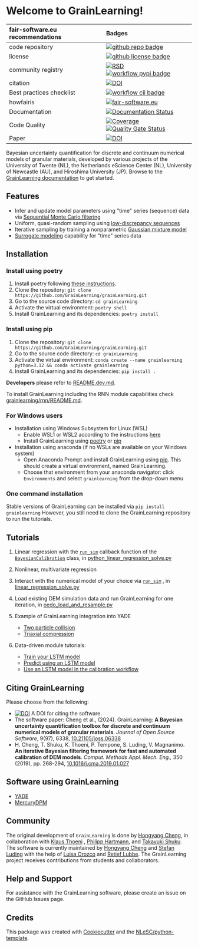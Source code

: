 # Welcome to GrainLearning!
| fair-software.eu recommendations  | Badges |
|:---  | :--| 
| code repository              | [![github repo badge](https://img.shields.io/badge/github-repo-000.svg?logo=github&labelColor=gray&color=blue)](https://github.com/GrainLearning/grainlearning) |
| license                      |  [![github license badge](https://img.shields.io/github/license/GrainLearning/grainlearning)](https://github.com/GrainLearning/grainlearning)|
| community registry           |  [![RSD](https://img.shields.io/badge/rsd-grainlearning-00a3e3.svg)](https://research-software-directory.org/projects/granular-materials) [![workflow pypi badge](https://img.shields.io/pypi/v/grainlearning.svg?colorB=blue)](https://pypi.python.org/project/grainlearning/)|
| citation                     | [![DOI](https://zenodo.org/badge/DOI/10.5281/zenodo.7123965.svg)](https://doi.org/10.5281/zenodo.7123965)|
| Best practices checklist     | [![workflow cii badge](https://bestpractices.coreinfrastructure.org/projects/6533/badge)](https://bestpractices.coreinfrastructure.org/projects/6533)|
| howfairis                    | [![fair-software.eu](https://img.shields.io/badge/fair--software.eu-%E2%97%8F%20%20%E2%97%8F%20%20%E2%97%8F%20%20%E2%97%8F%20%20%E2%97%8F-green)](https://fair-software.eu)|
| Documentation                | [![Documentation Status](https://readthedocs.org/projects/grainlearning/badge/?version=latest)](https://grainlearning.readthedocs.io/en/latest/?badge=latest)|
| Code Quality                | [![Coverage](https://sonarcloud.io/api/project_badges/measure?project=GrainLearning_grainLearning&metric=coverage)](https://sonarcloud.io/summary/new_code?id=GrainLearning_grainLearning) [![Quality Gate Status](https://sonarcloud.io/api/project_badges/measure?project=GrainLearning_grainLearning&metric=alert_status)](https://sonarcloud.io/summary/new_code?id=GrainLearning_grainLearning) |
| Paper | [![DOI](https://joss.theoj.org/papers/10.21105/joss.06338/status.svg)](https://doi.org/10.21105/joss.06338) |

Bayesian uncertainty quantification for discrete and continuum numerical models of granular materials,
developed by various projects of the University of Twente (NL), the Netherlands eScience Center (NL), University of
Newcastle (AU), and Hiroshima University (JP).
Browse to the [GrainLearning documentation](https://grainlearning.readthedocs.io/en/latest/) to get started.

## Features

- Infer and update model parameters using "time" series (sequence) data
  via [Sequential Monte Carlo filtering](https://en.wikipedia.org/wiki/Particle_Filter)
- Uniform, quasi-random sampling using [low-discrepancy sequences](https://en.wikipedia.org/wiki/Halton_sequence)
- Iterative sampling by training a
  nonparametric [Gaussian mixture model](https://scikit-learn.org/stable/modules/generated/sklearn.mixture.BayesianGaussianMixture.html)
- [Surrogate modeling](https://grainlearning.readthedocs.io/en/latest/rnn.html) capability for "time" series data

[//]: # (using [recurrent neural networks]&#40;https://en.wikipedia.org/wiki/Recurrent_neural_network&#41;)

[//]: # (- Hybrid physics-based and data-driven model evaluation strategy)

## Installation

### Install using poetry

1. Install poetry following [these instructions](https://python-poetry.org/docs/#installation).
1. Clone the repository: `git clone https://github.com/GrainLearning/grainLearning.git`
1. Go to the source code directory: `cd grainLearning`
1. Activate the virtual environment: `poetry shell`
1. Install GrainLearning and its dependencies: `poetry install`

### Install using pip

1. Clone the repository: `git clone https://github.com/GrainLearning/grainLearning.git`
1. Go to the source code directory: `cd grainLearning`
1. Activate the virtual environment: `conda create --name grainlearning python=3.12 && conda activate grainlearning`
1. Install GrainLearning and its dependencies: `pip install .`

__Developers__ please refer to [README.dev.md](README.dev.md).

To install GrainLearning including the RNN module capabilities check [grainlearning/rnn/README.md](grainlearning/rnn/README.md).

### For Windows users

- Installation using Windows Subsystem for Linux (WSL)
  - Enable WSL1 or WSL2 according to the
    instructions [here](https://learn.microsoft.com/en-us/windows/wsl/install-manual)
  - Install GrainLearning using [poetry](#install-using-poetry) or [pip](#install-using-pip)
- Installation using anaconda (if no WSLs are available on your Windows system)
  - Open Anaconda Prompt and install GrainLearning using [pip](#install-using-pip). This should create a virtual
    environment, named GrainLearning.
  - Choose that environment from your anaconda navigator: click `Environments` and select `grainlearning` from the
    drop-down menu

### One command installation

Stable versions of GrainLearning can be installed via `pip install grainlearning`
However, you still need to clone the GrainLearning repository to run the tutorials.

## Tutorials

1. Linear regression with
   the [`run_sim`](tutorials/simple_regression/linear_regression/python_linear_regression_solve.py#L14)
   callback function of the [`BayesianCalibration`](grainlearning/bayesian_calibration.py)
   class,
   in [python_linear_regression_solve.py](tutorials/simple_regression/linear_regression/python_linear_regression_solve.py)

2. Nonlinear, multivariate regression

3. Interact with the numerical model of your choice
   via [`run_sim`](tutorials/simple_regression/linear_regression/linear_regression_solve.py#L11)
   ,
   in [linear_regression_solve.py](main/tutorials/simple_regression/linear_regression/linear_regression_solve.py)

4. Load existing DEM simulation data and run GrainLearning for one iteration,
   in [oedo_load_and_resample.py](tutorials/oedo_compression/oedo_load_and_resample.py)

5. Example of GrainLearning integration into YADE
    - [Two particle collision](tutorials/physics_based/two_particle_collision)
    - [Triaxial compression](tutorials/physics_based/triaxial_compression)

6. Data-driven module tutorials:
    - [Train your LSTM model](tutorials/data_driven/LSTM/train_rnn.ipynb)
    - [Predict using an LSTM model](tutorials/data_driven/LSTM/predict.ipynb)
    - [Use an LSTM model in the calibration workflow](tutorials/data_driven/LSTM/rnn_calibration_GL.ipynb)

## Citing GrainLearning

Please choose from the following:

- [![DOI](https://zenodo.org/badge/DOI/10.5281/zenodo.7123965.svg)](https://doi.org/10.5281/zenodo.7123965) A DOI for
  citing the software.
- The software paper: Cheng et al., (2024). GrainLearning: **A Bayesian uncertainty quantification toolbox for discrete and continuum numerical models of granular materials**. *Journal of Open Source Software*, 9(97), 6338, [10.21105/joss.06338](https://doi.org/10.21105/joss.06338)
- H. Cheng, T. Shuku, K. Thoeni, P. Tempone, S. Luding, V. Magnanimo. **An iterative Bayesian filtering framework for
  fast and automated calibration of DEM models**. _Comput. Methods Appl. Mech. Eng.,_ 350 (2019), pp.
  268-294, [10.1016/j.cma.2019.01.027](https://doi.org/10.1016/j.cma.2019.01.027)

## Software using GrainLearning

- [YADE](http://yade-dem.org/)
- [MercuryDPM](https://www.mercurydpm.org/)

## Community

The original development of `GrainLearning` is done by [Hongyang Cheng](https://hongyangcheng.weebly.com), in collaboration
with [Klaus Thoeni](https://www.newcastle.edu.au/profile/klaus-thoeni)
, [Philipp Hartmann](https://www.newcastle.edu.au/profile/philipp-hartmann),
and [Takayuki Shuku](https://sites.google.com/view/takayukishukuswebsite/home).
The software is currently maintained by [Hongyang Cheng](https://hongyangcheng.weebly.com) and [Stefan Luding](https://www2.msm.ctw.utwente.nl/sluding/) with the help
of [Luisa Orozco](https://www.esciencecenter.nl/team/dr-luisa-orozco/)
and [Retief Lubbe](https://tusail.eu/projects/esr-12.html).
The GrainLearning project receives contributions from students and collaborators.

## Help and Support

For assistance with the GrainLearning software, please create an issue on the GitHub Issues page.

## Credits

This package was created with [Cookiecutter](https://github.com/audreyr/cookiecutter) and
the [NLeSC/python-template](https://github.com/NLeSC/python-template).
